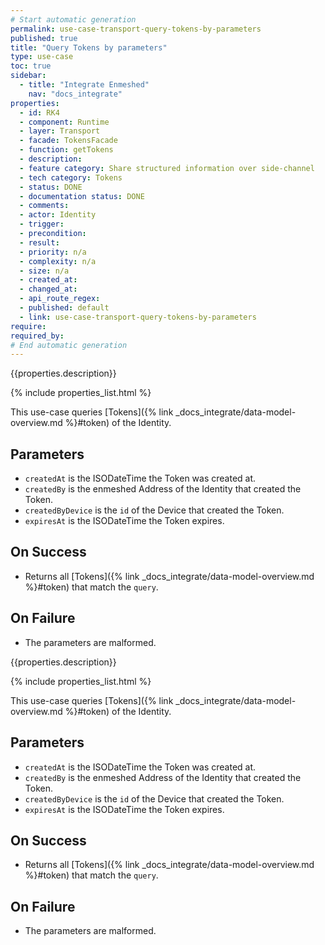 ```yaml
---
# Start automatic generation
permalink: use-case-transport-query-tokens-by-parameters
published: true
title: "Query Tokens by parameters"
type: use-case
toc: true
sidebar:
  - title: "Integrate Enmeshed"
    nav: "docs_integrate"
properties:
  - id: RK4
  - component: Runtime
  - layer: Transport
  - facade: TokensFacade
  - function: getTokens
  - description:
  - feature category: Share structured information over side-channel
  - tech category: Tokens
  - status: DONE
  - documentation status: DONE
  - comments:
  - actor: Identity
  - trigger:
  - precondition:
  - result:
  - priority: n/a
  - complexity: n/a
  - size: n/a
  - created_at:
  - changed_at:
  - api_route_regex:
  - published: default
  - link: use-case-transport-query-tokens-by-parameters
require:
required_by:
# End automatic generation
---
```


{{properties.description}}

{% include properties_list.html %}

This use-case queries [Tokens]({% link _docs_integrate/data-model-overview.md %}#token) of the Identity.

## Parameters

- `createdAt` is the ISODateTime the Token was created at.
- `createdBy` is the enmeshed Address of the Identity that created the Token.
- `createdByDevice` is the `id` of the Device that created the Token.
- `expiresAt` is the ISODateTime the Token expires.

## On Success

- Returns all [Tokens]({% link _docs_integrate/data-model-overview.md %}#token) that match the `query`.

## On Failure

- The parameters are malformed.

{{properties.description}}

{% include properties_list.html %}

This use-case queries [Tokens]({% link _docs_integrate/data-model-overview.md %}#token) of the Identity.

## Parameters

- `createdAt` is the ISODateTime the Token was created at.
- `createdBy` is the enmeshed Address of the Identity that created the Token.
- `createdByDevice` is the `id` of the Device that created the Token.
- `expiresAt` is the ISODateTime the Token expires.

## On Success

- Returns all [Tokens]({% link _docs_integrate/data-model-overview.md %}#token) that match the `query`.

## On Failure

- The parameters are malformed.
